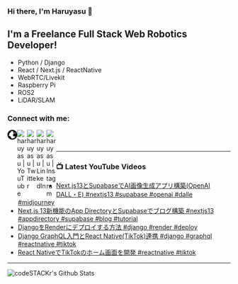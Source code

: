 ### Hi there, I'm Haruyasu 👋

## I'm a Freelance Full Stack Web Robotics Developer!
- Python / Django
- React / Next.js / ReactNative
- WebRTC/Livekit
- Raspberry Pi
- ROS2
- LiDAR/SLAM

### Connect with me:

[<img align="left" alt="harusoft.net" width="22px" src="https://raw.githubusercontent.com/iconic/open-iconic/master/svg/globe.svg" />][website]
[<img align="left" alt="haruyasu | YouTube" width="22px" src="https://cdn.jsdelivr.net/npm/simple-icons@v3/icons/youtube.svg" />][youtube]
[<img align="left" alt="haruyasu | Twitter" width="22px" src="https://cdn.jsdelivr.net/npm/simple-icons@v3/icons/twitter.svg" />][twitter]
[<img align="left" alt="haruyasu | LinkedIn" width="22px" src="https://cdn.jsdelivr.net/npm/simple-icons@v3/icons/linkedin.svg" />][linkedin]
[<img align="left" alt="haruyasu | Instagram" width="22px" src="https://cdn.jsdelivr.net/npm/simple-icons@v3/icons/instagram.svg" />][instagram]

<br />
<br />

---

### 📺 Latest YouTube Videos
<!-- YOUTUBE:START -->
- [Next.js13とSupabaseでAI画像生成アプリ構築&lpar;OpenAI DALL・E&rpar; #nextjs13 #supabase #openai #dalle #midjourney](https://www.youtube.com/watch?v=G6zKGx5s8gI)
- [Next.js 13新機能のApp DirectoryとSupabaseでブログ構築 #nextjs13 #appdirectory #supabase #blog #tutorial](https://www.youtube.com/watch?v=nQ7lKzI6RlE)
- [DjangoをRenderにデプロイする方法 #django #render #deploy](https://www.youtube.com/watch?v=wwYMdRrqHwc)
- [Django GraphQL入門とReact Native&lpar;TikTok&rpar;連携 #django #graphql #reactnative #tiktok](https://www.youtube.com/watch?v=W5ma8ySG-fo)
- [React NativeでTikTokのホーム画面を開発 #reactnative  #tiktok](https://www.youtube.com/watch?v=z8mF0ETrNbI)
<!-- YOUTUBE:END -->

---

<img align="left" alt="codeSTACKr's Github Stats" src="https://github-readme-stats.vercel.app/api?username=haruyasu&show_icons=true&hide_border=true" />

[website]: https://harusoft.net/
[twitter]: https://twitter.com/hathle
[youtube]: https://www.youtube.com/channel/UCjpXqPZM1UPJoiyNVUTixqQ/
[instagram]: https://www.instagram.com/hathle/
[linkedin]: https://www.linkedin.com/in/haruyasu/
